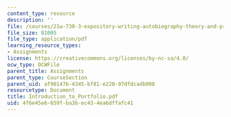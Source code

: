 ```yaml
---
content_type: resource
description: ''
file: /courses/21w-730-3-expository-writing-autobiography-theory-and-practice-spring-2001/4f6e45e6659fba3bec434ea6dffafc41_Introduction_to_Portfolio.pdf
file_size: 81005
file_type: application/pdf
learning_resource_types:
- Assignments
license: https://creativecommons.org/licenses/by-nc-sa/4.0/
ocw_type: OCWFile
parent_title: Assignments
parent_type: CourseSection
parent_uid: af90147b-4345-bf81-e220-97dfdcadb098
resourcetype: Document
title: Introduction_to_Portfolio.pdf
uid: 4f6e45e6-659f-ba3b-ec43-4ea6dffafc41
---
```


